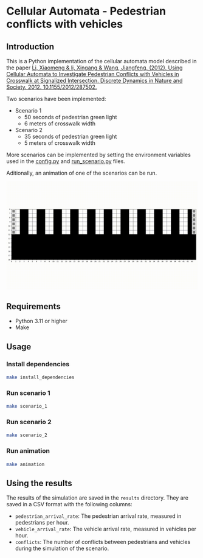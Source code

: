 # Cellular Automata - Pedestrian conflicts with vehicles

## Introduction

This is a Python implementation of the cellular automata model described
in the paper [Li, Xiaomeng & li, Xingang & Wang, Jiangfeng. (2012). Using Cellular Automata to Investigate Pedestrian Conflicts
with Vehicles in Crosswalk at Signalized Intersection. Discrete Dynamics in Nature and Society. 2012.
10.1155/2012/287502.](https://www.hindawi.com/journals/ddns/2012/287502/)

Two scenarios have been implemented:
- Scenario 1
  - 50 seconds of pedestrian green light
  - 6 meters of crosswalk width
- Scenario 2
  - 35 seconds of pedestrian green light
  - 5 meters of crosswalk width

More scenarios can be implemented by setting the environment
variables used in the [config.py](src/config.py) and [run_scenario.py](src/run_scenario.py) files.

Aditionally, an animation of one of the scenarios can be run.

![Animation](resources/animation.gif)

## Requirements

- Python 3.11 or higher
- Make

## Usage

### Install dependencies

```bash
make install_dependencies
```

### Run scenario 1

```bash
make scenario_1
```

### Run scenario 2

```bash
make scenario_2
```

### Run animation

```bash
make animation
```

## Using the results

The results of the simulation are saved in the `results` directory. They are saved in a CSV format with the following columns:
- `pedestrian_arrival_rate`: The pedestrian arrival rate, measured in pedestrians per hour.
- `vehicle_arrival_rate`: The vehicle arrival rate, measured in vehicles per hour.
- `conflicts`: The number of conflicts between pedestrians and vehicles during the simulation of the scenario.